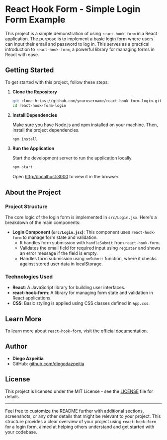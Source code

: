# React Hook Form - Simple Login Form Example

This project is a simple demonstration of using `react-hook-form` in a React application. The purpose is to implement a basic login form where users can input their email and password to log in. This serves as a practical introduction to `react-hook-form`, a powerful library for managing forms in React with ease.

## Getting Started

To get started with this project, follow these steps:

1. **Clone the Repository**

   ```bash
   git clone https://github.com/yourusername/react-hook-form-login.git
   cd react-hook-form-login
   ```

2. **Install Dependencies**

   Make sure you have Node.js and npm installed on your machine. Then, install the project dependencies.

   ```bash
   npm install
   ```

3. **Run the Application**

   Start the development server to run the application locally.

   ```bash
   npm start
   ```

   Open [http://localhost:3000](http://localhost:3000) to view it in the browser.

## About the Project

### Project Structure

The core logic of the login form is implemented in `src/Login.jsx`. Here's a breakdown of the main components:

- **Login Component (`src/Login.jsx`)**: This component uses `react-hook-form` to manage form state and validation.
  - It handles form submission with `handleSubmit` from `react-hook-form`.
  - Validates the email field for required input using `register` and shows an error message if the field is empty.
  - Handles form submission using `onSubmit` function, where it checks against stored user data in localStorage.

### Technologies Used

- **React**: A JavaScript library for building user interfaces.
- **react-hook-form**: A library for managing form state and validation in React applications.
- **CSS**: Basic styling is applied using CSS classes defined in `App.css`.

## Learn More

To learn more about `react-hook-form`, visit the [official documentation](https://react-hook-form.com/).

## Author

- **Diego Azpeitia**
- GitHub: [github.com/diegodazpeitia](https://github.com/diegodazpeitia)

## License

This project is licensed under the MIT License - see the [LICENSE](LICENSE) file for details.

---

Feel free to customize the README further with additional sections, screenshots, or any other details that might be relevant to your project. This structure provides a clear overview of your project using `react-hook-form` for a login form, aimed at helping others understand and get started with your codebase.

